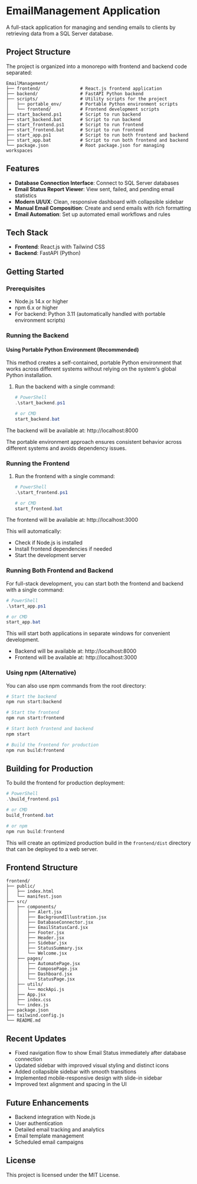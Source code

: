 # EmailManagement Application

A full-stack application for managing and sending emails to clients by retrieving data from a SQL Server database.

## Project Structure

The project is organized into a monorepo with frontend and backend code separated:

```
EmailManagement/
├── frontend/               # React.js frontend application
├── backend/                # FastAPI Python backend
├── scripts/                # Utility scripts for the project
│   ├── portable_env/       # Portable Python environment scripts
│   └── frontend/           # Frontend development scripts
├── start_backend.ps1       # Script to run backend
├── start_backend.bat       # Script to run backend
├── start_frontend.ps1      # Script to run frontend
├── start_frontend.bat      # Script to run frontend
├── start_app.ps1           # Script to run both frontend and backend
├── start_app.bat           # Script to run both frontend and backend
└── package.json            # Root package.json for managing workspaces
```

## Features

- **Database Connection Interface**: Connect to SQL Server databases
- **Email Status Report Viewer**: View sent, failed, and pending email statistics
- **Modern UI/UX**: Clean, responsive dashboard with collapsible sidebar
- **Manual Email Composition**: Create and send emails with rich formatting
- **Email Automation**: Set up automated email workflows and rules

## Tech Stack

- **Frontend**: React.js with Tailwind CSS
- **Backend**: FastAPI (Python)

## Getting Started

### Prerequisites

- Node.js 14.x or higher
- npm 6.x or higher
- For backend: Python 3.11 (automatically handled with portable environment scripts)

### Running the Backend

#### Using Portable Python Environment (Recommended)

This method creates a self-contained, portable Python environment that works across different systems without relying on the system's global Python installation.

1. Run the backend with a single command:
   ```powershell
   # PowerShell
   .\start_backend.ps1
   
   # or CMD
   start_backend.bat
   ```

The backend will be available at: http://localhost:8000

The portable environment approach ensures consistent behavior across different systems and avoids dependency issues.

### Running the Frontend

1. Run the frontend with a single command:
   ```powershell
   # PowerShell
   .\start_frontend.ps1
   
   # or CMD
   start_frontend.bat
   ```

The frontend will be available at: http://localhost:3000

This will automatically:
- Check if Node.js is installed
- Install frontend dependencies if needed
- Start the development server

### Running Both Frontend and Backend

For full-stack development, you can start both the frontend and backend with a single command:

```powershell
# PowerShell
.\start_app.ps1

# or CMD
start_app.bat
```

This will start both applications in separate windows for convenient development.

- Backend will be available at: http://localhost:8000
- Frontend will be available at: http://localhost:3000

### Using npm (Alternative)

You can also use npm commands from the root directory:

```bash
# Start the backend
npm run start:backend

# Start the frontend
npm run start:frontend

# Start both frontend and backend
npm start

# Build the frontend for production
npm run build:frontend
```

## Building for Production

To build the frontend for production deployment:

```powershell
# PowerShell
.\build_frontend.ps1

# or CMD
build_frontend.bat

# or npm
npm run build:frontend
```

This will create an optimized production build in the `frontend/dist` directory that can be deployed to a web server.

## Frontend Structure

```
frontend/
├── public/
│   ├── index.html
│   └── manifest.json
├── src/
│   ├── components/
│   │   ├── Alert.jsx
│   │   ├── BackgroundIllustration.jsx
│   │   ├── DatabaseConnector.jsx
│   │   ├── EmailStatusCard.jsx
│   │   ├── Footer.jsx
│   │   ├── Header.jsx
│   │   ├── Sidebar.jsx
│   │   ├── StatusSummary.jsx
│   │   └── Welcome.jsx
│   ├── pages/
│   │   ├── AutomatePage.jsx
│   │   ├── ComposePage.jsx
│   │   ├── Dashboard.jsx
│   │   └── StatusPage.jsx
│   ├── utils/
│   │   └── mockApi.js
│   ├── App.jsx
│   ├── index.css
│   └── index.js
├── package.json
├── tailwind.config.js
└── README.md
```

## Recent Updates

- Fixed navigation flow to show Email Status immediately after database connection
- Updated sidebar with improved visual styling and distinct icons
- Added collapsible sidebar with smooth transitions
- Implemented mobile-responsive design with slide-in sidebar
- Improved text alignment and spacing in the UI

## Future Enhancements

- Backend integration with Node.js
- User authentication
- Detailed email tracking and analytics
- Email template management
- Scheduled email campaigns

## License

This project is licensed under the MIT License.
